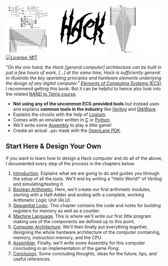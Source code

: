 ![](docs/header_design.png)
[![License: MIT](https://img.shields.io/badge/License-MIT-yellow.svg)](https://opensource.org/licenses/MIT)

_"On the one hand, the Hack [general computer] architecture can be built in just a few hours of work, [...] at the same time, Hack is sufficiently general to illustrate the key operating principles and hardware elements underlying the design of any digital computer."_ [_Elements of Computing Systems_ (ECS)](https://www.nand2tetris.org/book). I recommend getting this book. But it can be helpful to hence also look into the related [NAND to Tetris course](https://www.nand2tetris.org/course). 


+ **Not using any of the uncommon ECS-provided tools** but instead uses and explains **common tools in the industry** like [Verilog]() and [GtkWave](). 
+ Explains the circuits with the help of [Logisim](). 
+ Comes with an emulator written in [C]() or [Python]().
+ We'll write some [Assembly]() to play a little game!
+ Create an actual `.gds` mask with the [OpenLane PDK]().

## Start Here & Design Your Own
If you want to learn how to design a Hack computer and do all of the above, I documented every step of the process in the chapters below.
1. [Introduction](docs/1_Get_Started.md). Explains what we are going to do and guides you through the setup of all the tools. We'll end by writing a "Hello World!" of Verilog and simulating/testing it.
2. [Boolean Arithmetic](docs/2_Boolean_Arithmetic.md). Here, we'll create our first arithmetic modules, starting with a Half-Adder and ending with a complete, working Arithmetic Logic Unit (ALU).
3. [Sequential Logic](docs/3_Sequential_Logic.md). This chapter contains the code and notes for building registers for memory as well as a counter.
4. [Machine Language](docs/4_Machine_Language.md). This is where we'll write our first little program making use of the components we defined up to this point.
5. [Computer Architecture](docs/5_Computer_Architecture.md). We'll then finally put everything together, designing the whole hardware architecture of the computer containing, memory, instruction memory, and the CPU.
6. [Assembler](docs/6_Assembler.md). Finally, we'll write some Assembly for this computer concluding in an implementation of the game _Pong_.
7. [Conclusion](docs/7_Conclusion.md). Some concluding thoughts, ideas for the future, tips, and useful references.


